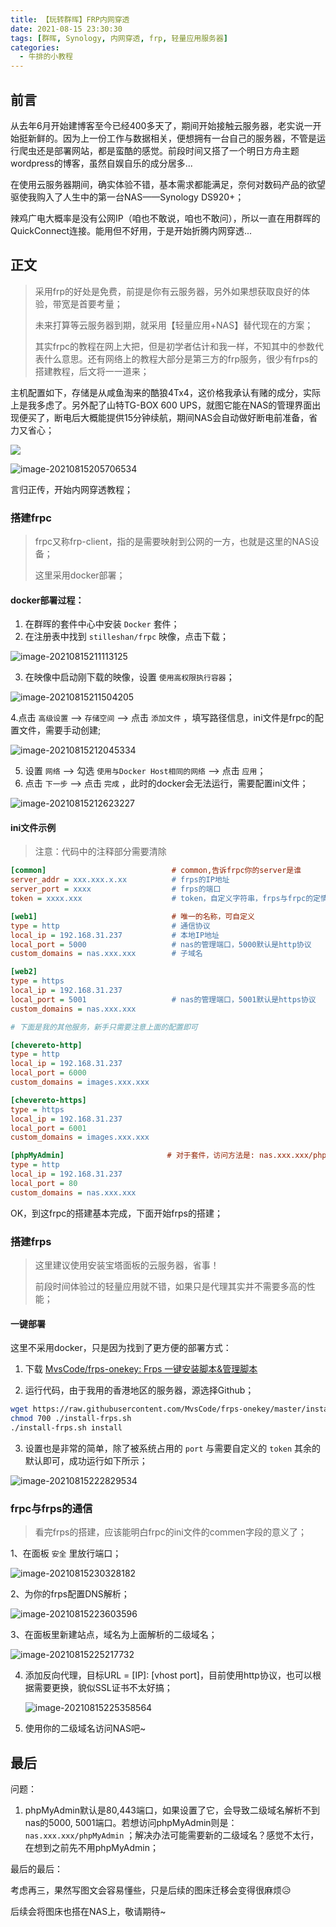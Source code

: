 ```yaml
---
title: 【玩转群晖】FRP内网穿透
date: 2021-08-15 23:30:30
tags: [群晖, Synology, 内网穿透, frp, 轻量应用服务器]
categories: 
  - 牛排的小教程
---
```


## 前言

从去年6月开始建博客至今已经400多天了，期间开始接触云服务器，老实说一开始挺新鲜的。因为上一份工作与数据相关，便想拥有一台自己的服务器，不管是运行爬虫还是部署网站，都是蛮酷的感觉。前段时间又搭了一个明日方舟主题wordpress的博客，虽然自娱自乐的成分居多...

在使用云服务器期间，确实体验不错，基本需求都能满足，奈何对数码产品的欲望驱使我购入了人生中的第一台NAS——Synology DS920+；

辣鸡广电大概率是没有公网IP（咱也不敢说，咱也不敢问），所以一直在用群晖的QuickConnect连接。能用但不好用，于是开始折腾内网穿透...

<!-- more -->

## 正文

> 采用frp的好处是免费，前提是你有云服务器，另外如果想获取良好的体验，带宽是首要考量；
>
> 未来打算等云服务器到期，就采用【轻量应用+NAS】替代现在的方案；
>
> 其实frpc的教程在网上大把，但是初学者估计和我一样，不知其中的参数代表什么意思。还有网络上的教程大部分是第三方的frp服务，很少有frps的搭建教程，后文将一一道来；

主机配置如下，存储是从咸鱼淘来的酷狼4Tx4，这价格我承认有赌的成分，实际上是我多虑了。另外配了山特TG-BOX 600 UPS，就图它能在NAS的管理界面出现便买了，断电后大概能提供15分钟续航，期间NAS会自动做好断电前准备，省力又省心；

![](https://bucket.sknp.top/2023/07/eea9eefc7f33ea418239826775658be6.png)

![image-20210815205706534](https://bucket.sknp.top/2023/07/d87501e07b83a6079d174edccfa2505c.png)

言归正传，开始内网穿透教程；

### 搭建frpc

> frpc又称frp-client，指的是需要映射到公网的一方，也就是这里的NAS设备；
>
> 这里采用docker部署；

#### docker部署过程：

1. 在群晖的套件中心中安装 `Docker` 套件；
2. 在注册表中找到 `stilleshan/frpc` 映像，点击下载；

![image-20210815211113125](https://bucket.sknp.top/2023/07/1522a97d93b3e361e2edeecbcc4e681f.png)

3. 在映像中启动刚下载的映像，设置 `使用高权限执行容器`；

![image-20210815211504205](https://bucket.sknp.top/2023/07/176c733816a05a5d54031f7c91de6d58.png)

4.点击 `高级设置` --> `存储空间` --> 点击 `添加文件` ，填写路径信息，ini文件是frpc的配置文件，需要手动创建;

![image-20210815212045334](https://bucket.sknp.top/2023/07/dea3c40ab5684c3e765b36982b451438.png)

5. 设置 `网络` --> 勾选 `使用与Docker Host相同的网络` --> 点击 `应用`；
6. 点击 `下一步` --> 点击 `完成` ，此时的docker会无法运行，需要配置ini文件；

![image-20210815212623227](https://bucket.sknp.top/2023/07/3c009f804ea863e8e4efefcb3a0b64cf.png)

#### ini文件示例

> 注意：代码中的注释部分需要清除

```ini
[common]                            # common,告诉frpc你的server是谁
server_addr = xxx.xxx.x.xx          # frps的IP地址
server_port = xxxx                  # frps的端口
token = xxxx.xxx                    # token，自定义字符串，frps与frpc的定情信物

[web1]                              # 唯一的名称，可自定义
type = http                         # 通信协议
local_ip = 192.168.31.237           # 本地IP地址
local_port = 5000                   # nas的管理端口，5000默认是http协议
custom_domains = nas.xxx.xxx        # 子域名

[web2]                              
type = https                     
local_ip = 192.168.31.237
local_port = 5001                   # nas的管理端口，5001默认是https协议
custom_domains = nas.xxx.xxx

# 下面是我的其他服务，新手只需要注意上面的配置即可

[chevereto-http]                           
type = http                  
local_ip = 192.168.31.237
local_port = 6000
custom_domains = images.xxx.xxx

[chevereto-https]                           
type = https                    
local_ip = 192.168.31.237
local_port = 6001
custom_domains = images.xxx.xxx

[phpMyAdmin]                       # 对于套件，访问方法是: nas.xxx.xxx/phpMyAdmin
type = http                        
local_ip = 192.168.31.237
local_port = 80
custom_domains = nas.xxx.xxx
```

OK，到这frpc的搭建基本完成，下面开始frps的搭建；

### 搭建frps

> 这里建议使用安装宝塔面板的云服务器，省事！
>
> 前段时间体验过的轻量应用就不错，如果只是代理其实并不需要多高的性能；

#### 一键部署

这里不采用docker，只是因为找到了更方便的部署方式：

1. 下载 [MvsCode/frps-onekey: Frps 一键安装脚本&管理脚本](https://github.com/MvsCode/frps-onekey) 

2. 运行代码，由于我用的香港地区的服务器，源选择Github；

```bash
wget https://raw.githubusercontent.com/MvsCode/frps-onekey/master/install-frps.sh -O ./install-frps.sh
chmod 700 ./install-frps.sh
./install-frps.sh install
```

3. 设置也是非常的简单，除了被系统占用的 `port` 与需要自定义的 `token` 其余的默认即可，成功运行如下所示；

![image-20210815222829534](https://bucket.sknp.top/2023/07/e231510a17a373656e7505dc256aab3c.png)

### frpc与frps的通信

> 看完frps的搭建，应该能明白frpc的ini文件的commen字段的意义了；

1、在面板 `安全` 里放行端口；

![image-20210815230328182](https://bucket.sknp.top/2023/07/84cca62f1fed8d6e84739af027bc49ac.png)

2、为你的frps配置DNS解析；

![image-20210815223603596](https://bucket.sknp.top/2023/07/9a74461400975d1923fdb5bcbc94feb2.png)

3、在面板里新建站点，域名为上面解析的二级域名；

![image-20210815225217732](https://bucket.sknp.top/2023/07/e2cc4fdc0ac01647ae0a2598ad131c2f.png)

4. 添加反向代理，目标URL = [IP]: [vhost port]，目前使用http协议，也可以根据需要更换，貌似SSL证书不太好搞；

   ![image-20210815225358564](https://bucket.sknp.top/2023/07/4635aa37756189c78a3d69f1fc935240.png)

5. 使用你的二级域名访问NAS吧~



## 最后

问题：

1. phpMyAdmin默认是80,443端口，如果设置了它，会导致二级域名解析不到nas的5000, 5001端口。若想访问phpMyAdmin则是： `nas.xxx.xxx/phpMyAdmin` ；解决办法可能需要新的二级域名？感觉不太行，在想到之前先不用phpMyAdmin；

最后的最后：

考虑再三，果然写图文会容易懂些，只是后续的图床迁移会变得很麻烦😥

后续会将图床也搭在NAS上，敬请期待~

